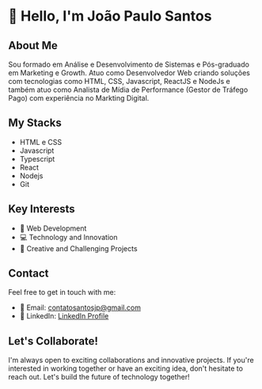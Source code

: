 # 👋 Hello, I'm João Paulo Santos

## About Me
Sou formado em Análise e Desenvolvimento de Sistemas e Pós-graduado em Marketing e Growth. Atuo como Desenvolvedor Web criando soluções com tecnologias como HTML, CSS, Javascript, ReactJS e NodeJs e também atuo como Analista de Mídia de Performance (Gestor de Tráfego Pago) com experiência no Markting Digital.

## My Stacks
- HTML e CSS
- Javascript
- Typescript
- React
- Nodejs
- Git

## Key Interests
- 📱 Web Development
- 💻 Technology and Innovation
- 🚀 Creative and Challenging Projects

## Contact
Feel free to get in touch with me:
- 📧 Email: contatosantosjp@gmail.com
- 💬 LinkedIn: [LinkedIn Profile](https://www.linkedin.com/in/joaopaulosanttos/)

## Let's Collaborate!
I'm always open to exciting collaborations and innovative projects. If you're interested in working together or have an exciting idea, don't hesitate to reach out. Let's build the future of technology together!
